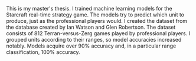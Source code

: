 This is my master's thesis. I trained machine learning models for the Starcraft real-time strategy game. The models try to predict which unit to produce, just as the professional players would. I created the dataset from the database created by Ian Watson and Glen Robertson. The dataset consists of 812 Terran-versus-Zerg games played by professional players. I grouped units according to their ranges, so model accuracies increased notably. Models acquire over 90% accuracy and, in a particular range classification, 100% accuracy.
